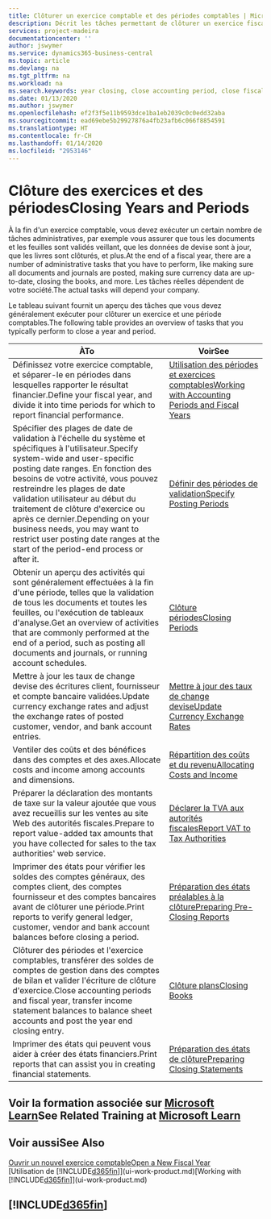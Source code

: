 ```yaml
---
title: Clôturer un exercice comptable et des périodes comptables | Microsoft Docs
description: Décrit les tâches permettant de clôturer un exercice fiscal ou une période comptable, par exemple, en vérifiant que les documents et les feuilles sont validés et en vérifiant les soldes bancaires.
services: project-madeira
documentationcenter: ''
author: jswymer
ms.service: dynamics365-business-central
ms.topic: article
ms.devlang: na
ms.tgt_pltfrm: na
ms.workload: na
ms.search.keywords: year closing, close accounting period, close fiscal year, bank account detailed trial balance
ms.date: 01/13/2020
ms.author: jswymer
ms.openlocfilehash: ef2f3f5e11b9593dce1ba1eb2039c0c0edd32aba
ms.sourcegitcommit: ead69ebe5b29927876a4fb23afb6c066f8854591
ms.translationtype: HT
ms.contentlocale: fr-CH
ms.lasthandoff: 01/14/2020
ms.locfileid: "2953146"
---
```

# <a name="closing-years-and-periods"></a><span data-ttu-id="9b2b8-103">Clôture des exercices et des périodes</span><span class="sxs-lookup"><span data-stu-id="9b2b8-103">Closing Years and Periods</span></span>
<span data-ttu-id="9b2b8-104">À la fin d'un exercice comptable, vous devez exécuter un certain nombre de tâches administratives, par exemple vous assurer que tous les documents et les feuilles sont validés veillant, que les données de devise sont à jour, que les livres sont clôturés, et plus.</span><span class="sxs-lookup"><span data-stu-id="9b2b8-104">At the end of a fiscal year, there are a number of administrative tasks that you have to perform, like making sure all documents and journals are posted, making sure currency data are up-to-date, closing the books, and more.</span></span> <span data-ttu-id="9b2b8-105">Les tâches réelles dépendent de votre société.</span><span class="sxs-lookup"><span data-stu-id="9b2b8-105">The actual tasks will depend your company.</span></span>

<span data-ttu-id="9b2b8-106">Le tableau suivant fournit un aperçu des tâches que vous devez généralement exécuter pour clôturer un exercice et une période comptables.</span><span class="sxs-lookup"><span data-stu-id="9b2b8-106">The following table provides an overview of tasks that you typically perform to close a year and period.</span></span>

| <span data-ttu-id="9b2b8-107">À</span><span class="sxs-lookup"><span data-stu-id="9b2b8-107">To</span></span> | <span data-ttu-id="9b2b8-108">Voir</span><span class="sxs-lookup"><span data-stu-id="9b2b8-108">See</span></span> |
| --- | --- |
| <span data-ttu-id="9b2b8-109">Définissez votre exercice comptable, et séparer-le en périodes dans lesquelles rapporter le résultat financier.</span><span class="sxs-lookup"><span data-stu-id="9b2b8-109">Define your fiscal year, and divide it into time periods for which to report financial performance.</span></span> | [<span data-ttu-id="9b2b8-110">Utilisation des périodes et exercices comptables</span><span class="sxs-lookup"><span data-stu-id="9b2b8-110">Working with Accounting Periods and Fiscal Years</span></span>](finance-accounting-periods-and-fiscal-years.md)|
| <span data-ttu-id="9b2b8-111">Spécifier des plages de date de validation à l'échelle du système et spécifiques à l'utilisateur.</span><span class="sxs-lookup"><span data-stu-id="9b2b8-111">Specify system-wide and user-specific posting date ranges.</span></span> <span data-ttu-id="9b2b8-112">En fonction des besoins de votre activité, vous pouvez restreindre les plages de date validation utilisateur au début du traitement de clôture d'exercice ou après ce dernier.</span><span class="sxs-lookup"><span data-stu-id="9b2b8-112">Depending on your business needs, you may want to restrict user posting date ranges at the start of the period-end process or after it.</span></span> |[<span data-ttu-id="9b2b8-113">Définir des périodes de validation</span><span class="sxs-lookup"><span data-stu-id="9b2b8-113">Specify Posting Periods</span></span>](finance-how-specify-posting-periods.md) |
| <span data-ttu-id="9b2b8-114">Obtenir un aperçu des activités qui sont généralement effectuées à la fin d'une période, telles que la validation de tous les documents et toutes les feuilles, ou l'exécution de tableaux d'analyse.</span><span class="sxs-lookup"><span data-stu-id="9b2b8-114">Get an overview of activities that are commonly performed at the end of a period, such as posting all documents and journals, or running account schedules.</span></span> |[<span data-ttu-id="9b2b8-115">Clôture périodes</span><span class="sxs-lookup"><span data-stu-id="9b2b8-115">Closing Periods</span></span>](year-how-complete-period-end-processes.md) |
| <span data-ttu-id="9b2b8-116">Mettre à jour les taux de change devise des écritures client, fournisseur et compte bancaire validées.</span><span class="sxs-lookup"><span data-stu-id="9b2b8-116">Update currency exchange rates and adjust the exchange rates of posted customer, vendor, and bank account entries.</span></span> |[<span data-ttu-id="9b2b8-117">Mettre à jour des taux de change devise</span><span class="sxs-lookup"><span data-stu-id="9b2b8-117">Update Currency Exchange Rates</span></span>](finance-how-update-currencies.md) |
| <span data-ttu-id="9b2b8-118">Ventiler des coûts et des bénéfices dans des comptes et des axes.</span><span class="sxs-lookup"><span data-stu-id="9b2b8-118">Allocate costs and income among accounts and dimensions.</span></span> |[<span data-ttu-id="9b2b8-119">Répartition des coûts et du revenu</span><span class="sxs-lookup"><span data-stu-id="9b2b8-119">Allocating Costs and Income</span></span>](year-allocate-costs-income.md) |
| <span data-ttu-id="9b2b8-120">Préparer la déclaration des montants de taxe sur la valeur ajoutée que vous avez recueillis sur les ventes au site Web des autorités fiscales.</span><span class="sxs-lookup"><span data-stu-id="9b2b8-120">Prepare to report value-added tax amounts that you have collected for sales to the tax authorities' web service.</span></span> |[<span data-ttu-id="9b2b8-121">Déclarer la TVA aux autorités fiscales</span><span class="sxs-lookup"><span data-stu-id="9b2b8-121">Report VAT to Tax Authorities</span></span>](finance-how-report-vat.md)|
| <span data-ttu-id="9b2b8-122">Imprimer des états pour vérifier les soldes des comptes généraux, des comptes client, des comptes fournisseur et des comptes bancaires avant de clôturer une période.</span><span class="sxs-lookup"><span data-stu-id="9b2b8-122">Print reports to verify general ledger, customer, vendor and bank account balances before closing a period.</span></span> |[<span data-ttu-id="9b2b8-123">Préparation des états préalables à la clôture</span><span class="sxs-lookup"><span data-stu-id="9b2b8-123">Preparing Pre-Closing Reports</span></span>](year-prepare-preclose-reports.md) |
| <span data-ttu-id="9b2b8-124">Clôturer des périodes et l'exercice comptables, transférer des soldes de comptes de gestion dans des comptes de bilan et valider l'écriture de clôture d'exercice.</span><span class="sxs-lookup"><span data-stu-id="9b2b8-124">Close accounting periods and fiscal year, transfer income statement balances to balance sheet accounts and post the year end closing entry.</span></span> |[<span data-ttu-id="9b2b8-125">Clôture plans</span><span class="sxs-lookup"><span data-stu-id="9b2b8-125">Closing Books</span></span>](year-close-books.md) |
| <span data-ttu-id="9b2b8-126">Imprimer des états qui peuvent vous aider à créer des états financiers.</span><span class="sxs-lookup"><span data-stu-id="9b2b8-126">Print reports that can assist you in creating financial statements.</span></span> |[<span data-ttu-id="9b2b8-127">Préparation des états de clôture</span><span class="sxs-lookup"><span data-stu-id="9b2b8-127">Preparing Closing Statements</span></span>](year-prepare-close-statement.md) |

## <a name="see-related-training-at-microsoft-learnlearnmodulesclose-fiscal-year-dynamics-365-business-centralindex"></a><span data-ttu-id="9b2b8-128">Voir la formation associée sur [Microsoft Learn](/learn/modules/close-fiscal-year-dynamics-365-business-central/index)</span><span class="sxs-lookup"><span data-stu-id="9b2b8-128">See Related Training at [Microsoft Learn](/learn/modules/close-fiscal-year-dynamics-365-business-central/index)</span></span>

## <a name="see-also"></a><span data-ttu-id="9b2b8-129">Voir aussi</span><span class="sxs-lookup"><span data-stu-id="9b2b8-129">See Also</span></span>
[<span data-ttu-id="9b2b8-130">Ouvrir un nouvel exercice comptable</span><span class="sxs-lookup"><span data-stu-id="9b2b8-130">Open a New Fiscal Year</span></span>](finance-how-open-new-fiscal-year.md)  
<span data-ttu-id="9b2b8-131">[Utilisation de [!INCLUDE[d365fin](includes/d365fin_md.md)]](ui-work-product.md)</span><span class="sxs-lookup"><span data-stu-id="9b2b8-131">[Working with [!INCLUDE[d365fin](includes/d365fin_md.md)]](ui-work-product.md)</span></span>

## [!INCLUDE[d365fin](includes/free_trial_md.md)]  
